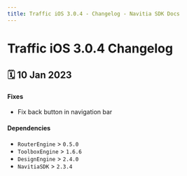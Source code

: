 ```yaml
---
title: Traffic iOS 3.0.4 - Changelog - Navitia SDK Docs
---
```


# Traffic iOS 3.0.4 Changelog

<h2>🗓 10 Jan 2023</h2>

#### Fixes
- Fix back button in navigation bar

#### Dependencies
- `RouterEngine` > `0.5.0`
- `ToolboxEngine` > `1.6.6`
- `DesignEngine` > `2.4.0`
- `NavitiaSDK` > `2.3.4`